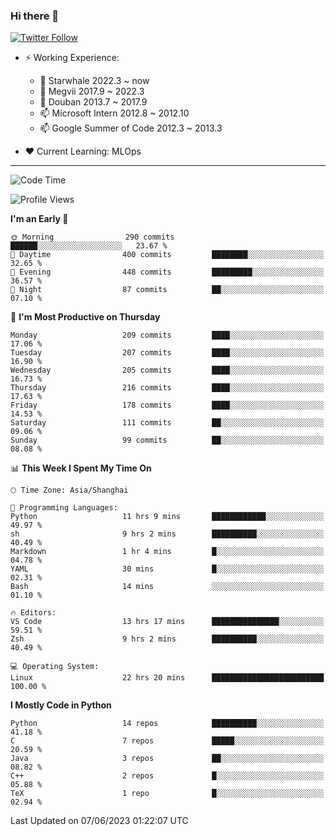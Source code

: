 ### Hi there 👋

[![Twitter Follow](https://img.shields.io/twitter/follow/tianweidut?style=social)](https://twitter.com/tianweidut)

- ⚡ Working Experience:
  - 🔭 Starwhale 2022.3 ~ now
  - 🌱 Megvii 2017.9 ~ 2022.3
  - 🌱 Douban 2013.7 ~ 2017.9
  - 📫 Microsoft Intern 2012.8 ~ 2012.10
  - 📫 Google Summer of Code 2012.3 ~ 2013.3

- ❤️ Current Learning: MLOps

---
<!--START_SECTION:waka-->
![Code Time](http://img.shields.io/badge/Code%20Time-4%2C131%20hrs%2036%20mins-blue)

![Profile Views](http://img.shields.io/badge/Profile%20Views-0-blue)

**I'm an Early 🐤** 

```text
🌞 Morning                290 commits         ██████░░░░░░░░░░░░░░░░░░░   23.67 % 
🌆 Daytime                400 commits         ████████░░░░░░░░░░░░░░░░░   32.65 % 
🌃 Evening                448 commits         █████████░░░░░░░░░░░░░░░░   36.57 % 
🌙 Night                  87 commits          ██░░░░░░░░░░░░░░░░░░░░░░░   07.10 % 
```
📅 **I'm Most Productive on Thursday** 

```text
Monday                   209 commits         ████░░░░░░░░░░░░░░░░░░░░░   17.06 % 
Tuesday                  207 commits         ████░░░░░░░░░░░░░░░░░░░░░   16.90 % 
Wednesday                205 commits         ████░░░░░░░░░░░░░░░░░░░░░   16.73 % 
Thursday                 216 commits         ████░░░░░░░░░░░░░░░░░░░░░   17.63 % 
Friday                   178 commits         ████░░░░░░░░░░░░░░░░░░░░░   14.53 % 
Saturday                 111 commits         ██░░░░░░░░░░░░░░░░░░░░░░░   09.06 % 
Sunday                   99 commits          ██░░░░░░░░░░░░░░░░░░░░░░░   08.08 % 
```


📊 **This Week I Spent My Time On** 

```text
🕑︎ Time Zone: Asia/Shanghai

💬 Programming Languages: 
Python                   11 hrs 9 mins       ████████████░░░░░░░░░░░░░   49.97 % 
sh                       9 hrs 2 mins        ██████████░░░░░░░░░░░░░░░   40.49 % 
Markdown                 1 hr 4 mins         █░░░░░░░░░░░░░░░░░░░░░░░░   04.78 % 
YAML                     30 mins             █░░░░░░░░░░░░░░░░░░░░░░░░   02.31 % 
Bash                     14 mins             ░░░░░░░░░░░░░░░░░░░░░░░░░   01.10 % 

🔥 Editors: 
VS Code                  13 hrs 17 mins      ███████████████░░░░░░░░░░   59.51 % 
Zsh                      9 hrs 2 mins        ██████████░░░░░░░░░░░░░░░   40.49 % 

💻 Operating System: 
Linux                    22 hrs 20 mins      █████████████████████████   100.00 % 
```

**I Mostly Code in Python** 

```text
Python                   14 repos            ██████████░░░░░░░░░░░░░░░   41.18 % 
C                        7 repos             █████░░░░░░░░░░░░░░░░░░░░   20.59 % 
Java                     3 repos             ██░░░░░░░░░░░░░░░░░░░░░░░   08.82 % 
C++                      2 repos             █░░░░░░░░░░░░░░░░░░░░░░░░   05.88 % 
TeX                      1 repo              █░░░░░░░░░░░░░░░░░░░░░░░░   02.94 % 
```




 Last Updated on 07/06/2023 01:22:07 UTC
<!--END_SECTION:waka-->
